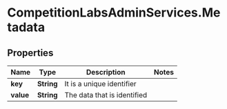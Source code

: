 # CompetitionLabsAdminServices.Metadata

## Properties

Name | Type | Description | Notes
------------ | ------------- | ------------- | -------------
**key** | **String** | It is a unique identifier | 
**value** | **String** | The data that is identified | 


